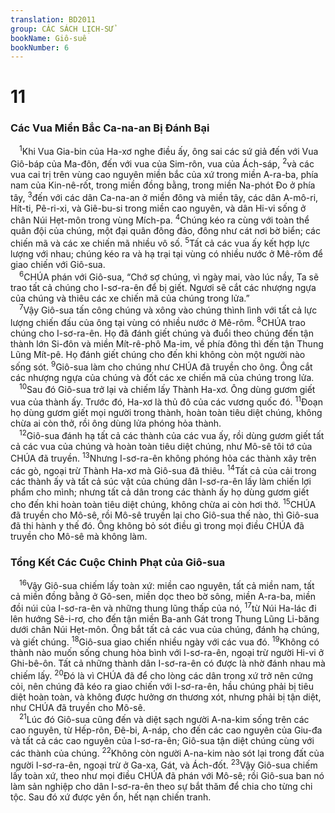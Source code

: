 ```yaml
---
translation: BD2011
group: CÁC SÁCH LỊCH-SỬ
bookName: Giô-suê 
bookNumber: 6
---
```


<div class="title"><h1>11</h1><h3>Các Vua Miền Bắc Ca-na-an Bị Ðánh Bại</h3></div>
<span class="verse gios_11_1"> <sup>1</sup>Khi Vua Gia-bin của Ha-xơ nghe điều ấy, ông sai các sứ giả đến với Vua Giô-báp của Ma-đôn, đến với vua của Sim-rôn, vua của Ách-sáp, </span>
<span class="verse gios_11_2"><sup>2</sup>và các vua cai trị trên vùng cao nguyên miền bắc của xứ trong miền A-ra-ba, phía nam của Kin-nê-rốt, trong miền đồng bằng, trong miền Na-phót Ðo ở phía tây, </span>
<span class="verse gios_11_3"><sup>3</sup>đến với các dân Ca-na-an ở miền đông và miền tây, các dân A-mô-ri, Hít-ti, Pê-ri-xi, và Giê-bu-si trong miền cao nguyên, và dân Hi-vi sống ở chân Núi Hẹt-môn trong vùng Mích-pa. </span>
<span class="verse gios_11_4"><sup>4</sup>Chúng kéo ra cùng với toàn thể quân đội của chúng, một đại quân đông đảo, đông như cát nơi bờ biển; các chiến mã và các xe chiến mã nhiều vô số. </span>
<span class="verse gios_11_5"><sup>5</sup>Tất cả các vua ấy kết hợp lực lượng với nhau; chúng kéo ra và hạ trại tại vùng có nhiều nước ở Mê-rôm để giao chiến với Giô-sua.<br/></span>
<span class="verse gios_11_6"> <sup>6</sup>CHÚA phán với Giô-sua, “Chớ sợ chúng, vì ngày mai, vào lúc nầy, Ta sẽ trao tất cả chúng cho I-sơ-ra-ên để bị giết. Ngươi sẽ cắt các nhượng ngựa của chúng và thiêu các xe chiến mã của chúng trong lửa.”<br/></span>
<span class="verse gios_11_7"> <sup>7</sup>Vậy Giô-sua tấn công chúng và xông vào chúng thình lình với tất cả lực lượng chiến đấu của ông tại vùng có nhiều nước ở Mê-rôm. </span>
<span class="verse gios_11_8"><sup>8</sup>CHÚA trao chúng cho I-sơ-ra-ên. Họ đã đánh giết chúng và đuổi theo chúng đến tận thành lớn Si-đôn và miền Mít-rê-phô Ma-im, về phía đông thì đến tận Thung Lũng Mít-pê. Họ đánh giết chúng cho đến khi không còn một người nào sống sót. </span>
<span class="verse gios_11_9"><sup>9</sup>Giô-sua làm cho chúng như CHÚA đã truyền cho ông. Ông cắt các nhượng ngựa của chúng và đốt các xe chiến mã của chúng trong lửa.<br/></span>
<span class="verse gios_11_10"> <sup>10</sup>Sau đó Giô-sua trở lại và chiếm lấy Thành Ha-xơ. Ông dùng gươm giết vua của thành ấy. Trước đó, Ha-xơ là thủ đô của các vương quốc đó. </span>
<span class="verse gios_11_11"><sup>11</sup>Ðoạn họ dùng gươm giết mọi người trong thành, hoàn toàn tiêu diệt chúng, không chừa ai còn thở, rồi ông dùng lửa phóng hỏa thành.<br/></span>
<span class="verse gios_11_12"> <sup>12</sup>Giô-sua đánh hạ tất cả các thành của các vua ấy, rồi dùng gươm giết tất cả các vua của chúng và hoàn toàn tiêu diệt chúng, như Mô-sê tôi tớ của CHÚA đã truyền. </span>
<span class="verse gios_11_13"><sup>13</sup>Nhưng I-sơ-ra-ên không phóng hỏa các thành xây trên các gò, ngoại trừ Thành Ha-xơ mà Giô-sua đã thiêu. </span>
<span class="verse gios_11_14"><sup>14</sup>Tất cả của cải trong các thành ấy và tất cả súc vật của chúng dân I-sơ-ra-ên lấy làm chiến lợi phẩm cho mình; nhưng tất cả dân trong các thành ấy họ dùng gươm giết cho đến khi hoàn toàn tiêu diệt chúng, không chừa ai còn hơi thở. </span>
<span class="verse gios_11_15"><sup>15</sup>CHÚA đã truyền cho Mô-sê, rồi Mô-sê truyền lại cho Giô-sua thế nào, thì Giô-sua đã thi hành y thế đó. Ông không bỏ sót điều gì trong mọi điều CHÚA đã truyền cho Mô-sê mà không làm.<br/></span>
<div class="title"><h3>Tổng Kết Các Cuộc Chinh Phạt của Giô-sua</h3></div>
<span class="verse gios_11_16"> <sup>16</sup>Vậy Giô-sua chiếm lấy toàn xứ: miền cao nguyên, tất cả miền nam, tất cả miền đồng bằng ở Gô-sen, miền dọc theo bờ sông, miền A-ra-ba, miền đồi núi của I-sơ-ra-ên và những thung lũng thấp của nó, </span>
<span class="verse gios_11_17"><sup>17</sup>từ Núi Ha-lác đi lên hướng Sê-i-rơ, cho đến tận miền Ba-anh Gát trong Thung Lũng Li-băng dưới chân Núi Hẹt-môn. Ông bắt tất cả các vua của chúng, đánh hạ chúng, và giết chúng. </span>
<span class="verse gios_11_18"><sup>18</sup>Giô-sua giao chiến nhiều ngày với các vua đó. </span>
<span class="verse gios_11_19"><sup>19</sup>Không có thành nào muốn sống chung hòa bình với I-sơ-ra-ên, ngoại trừ người Hi-vi ở Ghi-bê-ôn. Tất cả những thành dân I-sơ-ra-ên có được là nhờ đánh nhau mà chiếm lấy. </span>
<span class="verse gios_11_20"><sup>20</sup>Ðó là vì CHÚA đã để cho lòng các dân trong xứ trở nên cứng cỏi, nên chúng đã kéo ra giao chiến với I-sơ-ra-ên, hầu chúng phải bị tiêu diệt hoàn toàn, và không được hưởng ơn thương xót, nhưng phải bị tận diệt, như CHÚA đã truyền cho Mô-sê.<br/></span>
<span class="verse gios_11_21"> <sup>21</sup>Lúc đó Giô-sua cũng đến và diệt sạch người A-na-kim sống trên các cao nguyên, từ Hếp-rôn, Ðê-bi, A-náp, cho đến các cao nguyên của Giu-đa và tất cả các cao nguyên của I-sơ-ra-ên; Giô-sua tận diệt chúng cùng với các thành của chúng. </span>
<span class="verse gios_11_22"><sup>22</sup>Không còn người A-na-kim nào sót lại trong đất của người I-sơ-ra-ên, ngoại trừ ở Ga-xa, Gát, và Ách-đốt. </span>
<span class="verse gios_11_23"><sup>23</sup>Vậy Giô-sua chiếm lấy toàn xứ, theo như mọi điều CHÚA đã phán với Mô-sê; rồi Giô-sua ban nó làm sản nghiệp cho dân I-sơ-ra-ên theo sự bắt thăm để chia cho từng chi tộc. Sau đó xứ được yên ổn, hết nạn chiến tranh.<br/></span>
